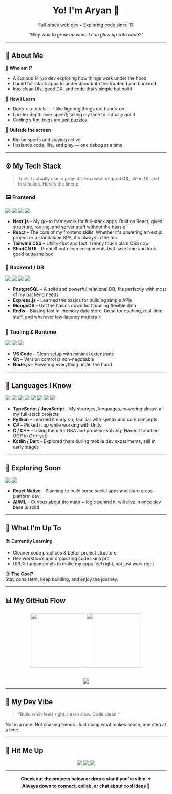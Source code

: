 <h1 align="center">Yo! I'm Aryan 👋</h1>

<p align="center">Full-stack web dev • Exploring code since 13</p>      
  
<p align="center"><i>"Why wait to grow up when I can glow up with code?"</i></p>      
      
---      
      
## 🚀 About Me      
      
🎯 **Who am I?**      
- A curious 14 y/o dev exploring how things work under the hood        
- I build full-stack apps to understand both the frontend and backend        
- Into clean UIs, good DX, and code that’s simple but solid      
      
🧠 **How I Learn**      
- Docs > tutorials — I like figuring things out hands-on        
- I prefer depth over speed; taking my time to actually *get* it        
- Coding’s fun, bugs are just puzzles      
      
🏀 **Outside the screen**      
- Big on sports and staying active        
- I balance code, life, and play — one debug at a time      
      
---      
      
## ⚙️ My Tech Stack      
      
> Tools I actually use in projects. Focused on good **DX**, clean UI, and fast builds. Here's the lineup:      
      
### 🖼 Frontend      
      
<div align="left">      
  <img src="https://img.shields.io/badge/Next.js-000000?style=for-the-badge&logo=nextdotjs&logoColor=white" />      
  <img src="https://img.shields.io/badge/React-1C1C1C?style=for-the-badge&logo=react&logoColor=61DAFB" />      
  <img src="https://img.shields.io/badge/TailwindCSS-0F172A?style=for-the-badge&logo=tailwindcss&logoColor=38BDF8" />      
  <img src="https://img.shields.io/badge/ShadCN_UI-0F0F0F?style=for-the-badge&logo=radixui&logoColor=white" />      
</div>      
      
- **Next.js** – My go-to framework for full-stack apps. Built on React, gives structure, routing, and server stuff without the hassle        
- **React** – The core of my frontend skills. Whether it's powering a Next.js project or a standalone SPA, it's always in the mix        
- **Tailwind CSS** – Utility-first and fast. I rarely touch plain CSS now        
- **ShadCN UI** – Prebuilt but clean components that save time and look good outta the box      
      
### 🧩 Backend / DB      
      
<div align="left">    
  <img src="https://img.shields.io/badge/PostgreSQL-1C1C1C?style=for-the-badge&logo=postgresql&logoColor=white" />    
  <img src="https://img.shields.io/badge/Express.js-1C1C1C?style=for-the-badge&logo=express&logoColor=white" />    
  <img src="https://img.shields.io/badge/MongoDB-1C1C1C?style=for-the-badge&logo=mongodb&logoColor=47A248" />    
  <img src="https://img.shields.io/badge/Redis-1C1C1C?style=for-the-badge&logo=redis&logoColor=DC382D" />  
</div>    
    
- **PostgreSQL** – A solid and powerful relational DB, fits perfectly with most of my backend needs       
- **Express.js** – Learned the basics for building simple APIs      
- **MongoDB** – Got the basics down for handling flexible data    
- **Redis** – Blazing fast in-memory data store. Great for caching, real-time stuff, and wherever low-latency matters ⚡    
      
### 🔧 Tooling & Runtime      
      
<div align="left">      
  <img src="https://img.shields.io/badge/VSCode-1C1C1C?style=for-the-badge&logo=visualstudiocode&logoColor=007ACC" />      
  <img src="https://img.shields.io/badge/Git-1C1C1C?style=for-the-badge&logo=git&logoColor=F05032" />      
  <img src="https://img.shields.io/badge/Node.js-1C1C1C?style=for-the-badge&logo=nodedotjs&logoColor=339933" />      
</div>      
      
- **VS Code** – Clean setup with minimal extensions        
- **Git** – Version control is non-negotiable        
- **Node.js** – Powering everything under the hood      
      
---      

## 🧠 Languages I Know

<div align="left">  
  <img src="https://img.shields.io/badge/TypeScript-1C1C1C?style=for-the-badge&logo=typescript&logoColor=3178C6" />  
  <img src="https://img.shields.io/badge/JavaScript-1C1C1C?style=for-the-badge&logo=javascript&logoColor=F7DF1E" />  
  <img src="https://img.shields.io/badge/Python-1C1C1C?style=for-the-badge&logo=python&logoColor=3776AB" />  
  <img src="https://img.shields.io/badge/CSharp-1C1C1C?style=for-the-badge&logo=csharp&logoColor=239120" />  
  <img src="https://img.shields.io/badge/C++-1C1C1C?style=for-the-badge&logo=cpp&logoColor=00599C" />  
  <img src="https://img.shields.io/badge/C-1C1C1C?style=for-the-badge&logo=c&logoColor=A8B9CC" />  
  <img src="https://img.shields.io/badge/Kotlin-1C1C1C?style=for-the-badge&logo=kotlin&logoColor=7F52FF" />  
  <img src="https://img.shields.io/badge/Dart-1C1C1C?style=for-the-badge&logo=dart&logoColor=0175C2" />  
</div>  

- **TypeScript / JavaScript** – My strongest languages, powering almost all my full-stack projects  
- **Python** – Learned it early on; familiar with syntax and core concepts  
- **C#** – Picked it up while working with Unity  
- **C / C++** – Using them for DSA and problem-solving (Haven’t touched OOP in C++ yet)  
- **Kotlin / Dart** – Explored them during mobile dev experiments, still in early stages  

---      

## 🔮 Exploring Soon      
      
<div align="left">      
  <img src="https://img.shields.io/badge/React_Native-1C1C1C?style=for-the-badge&logo=react&logoColor=61DAFB" />      
  <img src="https://img.shields.io/badge/AI_/_ML-1C1C1C?style=for-the-badge&logo=openai&logoColor=white" />      
</div>      
      
- **React Native** – Planning to build some social apps and learn cross-platform dev        
- **AI/ML** – Curious about the math + logic behind it, will dive in once dev base is solid        
      
---      
      
## 🔭 What I'm Up To      
      
📚 **Currently Learning**    
- Cleaner code practices & better project structure    
- Dev workflows and organizing code like a pro    
- UI/UX fundamentals to make my apps feel right, not just work right    
      
😌 **The Goal?**    
Stay consistent, keep building, and enjoy the journey.    
      
---      
      
## 📊 My GitHub Flow      
      
<div align="center">      
  <img src="https://github-readme-stats.vercel.app/api?username=rajaryandew&show_icons=true&theme=radical&hide_border=true" height="170px"/>      
  <img src="https://github-readme-stats.vercel.app/api/top-langs/?username=rajaryandew&layout=compact&theme=radical&hide_border=true" height="170px"/>      
</div>      
      
<br/>      
      
<p align="center">      
  <img src="https://streak-stats.demolab.com?user=rajaryandew&theme=react&hide_border=true" />      
</p>      
      
---      
      
## 🧘 My Dev Vibe      
      
> “Build what feels right. Learn slow. Code clean.”      
      
Not in a race. Not chasing trends. Just doing what makes sense, one step at a time.      
      
---      
      
## 🔗 Hit Me Up      
      
<p align="center">      
  <a href="https://github.com/rajaryandew" target="_blank">      
    <img src="https://img.shields.io/badge/GitHub-rajaryandew-1C1C1C?style=for-the-badge&logo=github&logoColor=white"/>      
  </a>      
  <a href="https://x.com/rajaryandew" target="_blank">      
    <img src="https://img.shields.io/badge/X-rajaryandew-1C1C1C?style=for-the-badge&logo=x&logoColor=white"/>      
  </a>      
  <a href="https://discord.com/users/rajaryandew" target="_blank">      
    <img src="https://img.shields.io/badge/Discord-rajaryandew-1C1C1C?style=for-the-badge&logo=discord&logoColor=5865F2"/>      
  </a>      
</p>      
      
---      
      
<p align="center">      
  <b>Check out the projects below or drop a star if you're vibin' ⭐<br/>      
  Always down to connect, collab, or chat about cool ideas 💬</b>      
</p>
